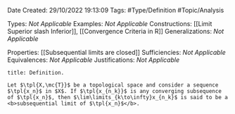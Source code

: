 <div class="topSpace"></div>

Date Created: 29/10/2022 19:13:09
Tags: #Type/Definition #Topic/Analysis

Types: <i>Not Applicable</i>
Examples: <i>Not Applicable</i>
Constructions: [[Limit Superior slash Inferior]], [[Convergence Criteria in R]]
Generalizations: <i>Not Applicable</i>

Properties: [[Subsequential limits are closed]]
Sufficiencies: <i>Not Applicable</i>
Equivalences: <i>Not Applicable</i>
Justifications: <i>Not Applicable</i>

``` ad-Definition
title: Definition.

Let $\tpl{X,\mc{T}}$ be a topological space and consider a sequence $\tpl{x_n}$ in $X$. If $\tpl{x_{n_k}}$ is any converging subsequence of $\tpl{x_n}$, then $\lim\limits_{k\to\infty}x_{n_k}$ is said to be a <b>subsequential limit of $\tpl{x_n}$</b>.

```
